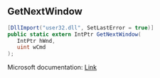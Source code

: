 ## GetNextWindow

```csharp
[DllImport("user32.dll", SetLastError = true)]
public static extern IntPtr GetNextWindow(
   IntPtr hWnd,
   uint wCmd
);
```

Microsoft documentation: [Link](https://docs.microsoft.com/en-us/windows/win32/api/winuser/nf-winuser-getnextwindow)
